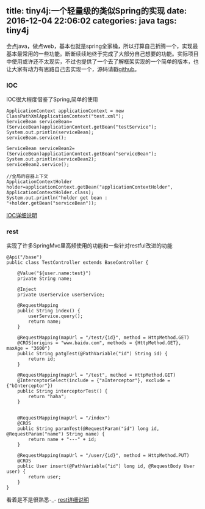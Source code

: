 title: tiny4j:一个轻量级的类似Spring的实现
date: 2016-12-04 22:06:02
categories: java
tags: tiny4j
---
会点java，做点web，基本也就是spring全家桶，所以打算自己折腾一个，实现最基本最常用的一些功能。断断续续地终于完成了大部分自己想要的功能。实际项目中使用或许还不太现实，不过也提供了一个去了解框架实现的一个简单的版本，也让大家有动力有思路自己去实现一个，源码请戳[github](https://github.com/twogoods/tiny4j)。<!--more-->
### IOC
IOC很大程度借鉴了Spring,简单的使用

```
ApplicationContext applicationContext = new ClassPathXmlApplicationContext("test.xml");
ServiceBean serviceBean=(ServiceBean)applicationContext.getBean("testService");
System.out.println(serviceBean);
serviceBean.service();

ServiceBean serviceBean2=(ServiceBean)applicationContext.getBean("serviceBean");
System.out.println(serviceBean2);
serviceBean2.service();

//全局的容器上下文
ApplicationContextHolder holder=applicationContext.getBean("applicationContextHolder", ApplicationContextHolder.class);
System.out.println("holder get bean : "+holder.getBean("serviceBean"));
```
[IOC详细说明](https://github.com/twogoods/tiny4j/tree/master/core)
### rest
实现了许多SpringMvc里高频使用的功能和一些针对restful改进的功能

```
@Api("/base")
public class TestController extends BaseController {

    @Value("${user.name:test}")
    private String name;

    @Inject
    private UserService userService;

    @RequestMapping
    public String index() {
        userService.query();
        return name;
    }

    @RequestMapping(mapUrl = "/test/{id}", method = HttpMethod.GET)
    @CROS(origins = "www.baidu.com", methods = {HttpMethod.GET}, maxAge = "3600")
    public String patgTest(@PathVariable("id") String id) {
        return id;
    }

    @RequestMapping(mapUrl = "/test", method = HttpMethod.GET)
    @InterceptorSelect(include = {"aInterceptor"}, exclude = {"bInterceptor"})
    public String interceptorTest() {
        return "haha";
    }


    @RequestMapping(mapUrl = "/index")
    @CROS
    public String paramTest(@RequestParam("id") long id, @RequestParam("name") String name) {
        return name + "---" + id;
    }

    @RequestMapping(mapUrl = "/user/{id}", method = HttpMethod.PUT)
    @CROS
    public User insert(@PathVariable("id") long id, @RequestBody User user) {
        return user;
    }
}
```
看着是不是很熟悉-_- [rest详细说明](https://github.com/twogoods/tiny4j/tree/master/rest)

